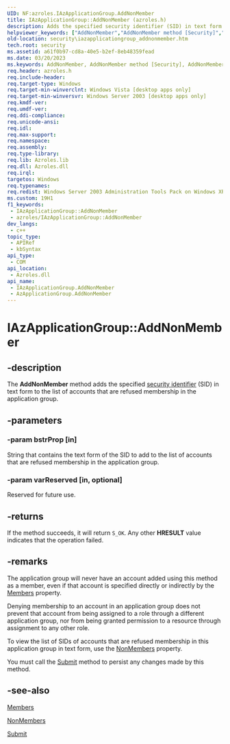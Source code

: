 ```yaml
---
UID: NF:azroles.IAzApplicationGroup.AddNonMember
title: IAzApplicationGroup::AddNonMember (azroles.h)
description: Adds the specified security identifier (SID) in text form to the list of accounts that are refused membership in the application group.
helpviewer_keywords: ["AddNonMember","AddNonMember method [Security]","AddNonMember method [Security]","AzApplicationGroup object","AddNonMember method [Security]","IAzApplicationGroup interface","AzApplicationGroup object [Security]","AddNonMember method","IAzApplicationGroup interface [Security]","AddNonMember method","IAzApplicationGroup.AddNonMember","IAzApplicationGroup::AddNonMember","azroles/IAzApplicationGroup::AddNonMember","security.iazapplicationgroup_addnonmember"]
old-location: security\iazapplicationgroup_addnonmember.htm
tech.root: security
ms.assetid: a61f0b97-cd8a-40e5-b2ef-8eb48359fead
ms.date: 03/20/2023
ms.keywords: AddNonMember, AddNonMember method [Security], AddNonMember method [Security],AzApplicationGroup object, AddNonMember method [Security],IAzApplicationGroup interface, AzApplicationGroup object [Security],AddNonMember method, IAzApplicationGroup interface [Security],AddNonMember method, IAzApplicationGroup.AddNonMember, IAzApplicationGroup::AddNonMember, azroles/IAzApplicationGroup::AddNonMember, security.iazapplicationgroup_addnonmember
req.header: azroles.h
req.include-header: 
req.target-type: Windows
req.target-min-winverclnt: Windows Vista [desktop apps only]
req.target-min-winversvr: Windows Server 2003 [desktop apps only]
req.kmdf-ver: 
req.umdf-ver: 
req.ddi-compliance: 
req.unicode-ansi: 
req.idl: 
req.max-support: 
req.namespace: 
req.assembly: 
req.type-library: 
req.lib: Azroles.lib
req.dll: Azroles.dll
req.irql: 
targetos: Windows
req.typenames: 
req.redist: Windows Server 2003 Administration Tools Pack on Windows XP
ms.custom: 19H1
f1_keywords:
 - IAzApplicationGroup::AddNonMember
 - azroles/IAzApplicationGroup::AddNonMember
dev_langs:
 - c++
topic_type:
 - APIRef
 - kbSyntax
api_type:
 - COM
api_location:
 - Azroles.dll
api_name:
 - IAzApplicationGroup.AddNonMember
 - AzApplicationGroup.AddNonMember
---
```


# IAzApplicationGroup::AddNonMember

## -description

The **AddNonMember** method adds the specified [security identifier](/windows/win32/SecGloss/s-gly) (SID) in text form to the list of accounts that are refused membership in the application group.

## -parameters

### -param bstrProp [in]

String that contains the text form of the SID to add to the list of accounts that are refused membership in the application group.

### -param varReserved [in, optional]

Reserved for future use.

## -returns

If the method succeeds, it will return `S_OK`. Any other **HRESULT** value indicates that the operation failed.

## -remarks

The application group will never have an  account added using this method as a member, even if that account is specified directly or indirectly by the [Members](nf-azroles-iazapplicationgroup-get_members.md) property.

Denying membership to an account in an application group does not prevent that account from being assigned to a role through a different application group, nor from being granted permission to a resource through assignment to any other role.

To view the list of SIDs of accounts that are refused membership in this application group in text form, use the [NonMembers](nf-azroles-iazapplicationgroup-get_nonmembers.md) property.

You must call the [Submit](nf-azroles-iazapplicationgroup-submit.md) method to persist any changes made by this method.

## -see-also

[Members](nf-azroles-iazapplicationgroup-get_members.md)

[NonMembers](nf-azroles-iazapplicationgroup-get_nonmembers.md)

[Submit](nf-azroles-iazapplicationgroup-submit.md)
